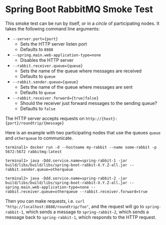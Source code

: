 # Spring Boot RabbitMQ Smoke Test

This smoke test can be run by itself, or in a _circle_ of participating nodes. It takes the following command line arguments:

* `--server.port={port}`
  * Sets the HTTP server listen port
  * Defaults to `8888`
* `--spring.main.web-application-type=none`
  * Disables the HTTP server
* `--rabbit.receiver.queue={queue}`
  * Sets the name of the queue where messages are received
  * Defaults to `queue`
* `--rabbit.sender.queue={queue}`
  * Sets the name of the queue where messages are sent
  * Defaults to `queue`
* `--rabbit.receiver.forward={true|false}`
  * Should the receiver just forward messages to the sending queue?
  * Defaults to `false`

The HTTP server accepts requests on `http://{host}:{port}/roundtrip/{message}`

Here is an example with two participating nodes that use the queues `queue` and `otherqueue` to communicate.

```
terminal1> docker run -d --hostname my-rabbit --name some-rabbit -p 5672:5672 rabbitmq:latest

terminal1> java -Ddd.service.name=spring-rabbit-1 -jar build/libs/build/libs/spring-boot-rabbit-X.Y.Z-all.jar --rabbit.sender.queue=otherqueue

terminal2> java -Ddd.service.name=spring-rabbit-2 -jar build/libs/build/libs/spring-boot-rabbit-X.Y.Z-all.jar --spring.main.web-application-type=none --rabbit.receiver.queue=otherqueue --rabbit.receiver.forward=true
```

Then you can make requests, i.e. `curl "http://localhost:8888/roundtrip/foo"`, and the request will go to `spring-rabbit-1`, which sends a message to `spring-rabbit-2`, which sends a message back to `spring-rabbit-1`, which responds to the HTTP request.
